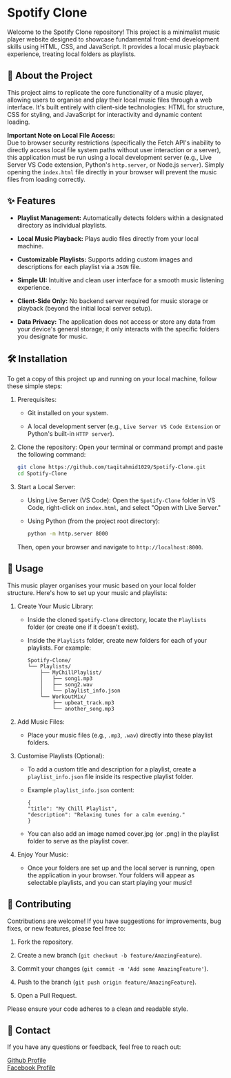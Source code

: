 # Spotify Clone
Welcome to the Spotify Clone repository! This project is a minimalist music player website designed to showcase fundamental front-end development skills using HTML, CSS, and JavaScript. It provides a local music playback experience, treating local folders as playlists.

## 🚀 About the Project
This project aims to replicate the core functionality of a music player, allowing users to organise and play their local music files through a web interface. It's built entirely with client-side technologies: HTML for structure, CSS for styling, and JavaScript for interactivity and dynamic content loading.

**Important Note on Local File Access:** <br>
Due to browser security restrictions (specifically the Fetch API's inability to directly access local file system paths without user interaction or a server), this application must be run using a local development server (e.g., Live Server VS Code extension, Python's `http.server`, or Node.js `server`). Simply opening the `index.html` file directly in your browser will prevent the music files from loading correctly.

## ✨ Features
* **Playlist Management:** Automatically detects folders within a designated directory as individual playlists.

* **Local Music Playback:** Plays audio files directly from your local machine.

* **Customizable Playlists:** Supports adding custom images and descriptions for each playlist via a `JSON` file.

* **Simple UI:** Intuitive and clean user interface for a smooth music listening experience.

* **Client-Side Only:** No backend server required for music storage or playback (beyond the initial local server setup).

* **Data Privacy:** The application does not access or store any data from your device's general storage; it only interacts with the specific folders you designate for music.

## 🛠️ Installation
To get a copy of this project up and running on your local machine, follow these simple steps:

1. Prerequisites:

    * Git installed on your system.

    * A local development server (e.g., `Live Server VS Code Extension` or Python's built-in `HTTP server`).

2. Clone the repository:
Open your terminal or command prompt and paste the following command:

    ``` bash
    git clone https://github.com/taqitahmid1029/Spotify-Clone.git
    cd Spotify-Clone
    ```

3. Start a Local Server:

    * Using Live Server (VS Code): Open the `Spotify-Clone` folder in VS Code, right-click on `index.html`, and select "Open with Live Server."

    * Using Python (from the project root directory):

        ``` bash
        python -m http.server 8000
        ```

    Then, open your browser and navigate to `http://localhost:8000`.

## 🎵 Usage
This music player organises your music based on your local folder structure. Here's how to set up your music and playlists:

1. Create Your Music Library:

    * Inside the cloned `Spotify-Clone` directory, locate the `Playlists` folder (or create one if it doesn't exist).

    * Inside the `Playlists` folder, create new folders for each of your playlists. For example:

        ```
        Spotify-Clone/
        └── Playlists/
            ├── MyChillPlaylist/
            │   ├── song1.mp3
            │   ├── song2.wav
            │   └── playlist_info.json
            └── WorkoutMix/
                ├── upbeat_track.mp3
                └── another_song.mp3
        ```

2. Add Music Files:

    * Place your music files (e.g., `.mp3`, `.wav`) directly into these playlist folders.

3. Customise Playlists (Optional):

    * To add a custom title and description for a playlist, create a `playlist_info.json` file inside its respective playlist folder.

    * Example `playlist_info.json` content:

        ```
        {
        "title": "My Chill Playlist",
        "description": "Relaxing tunes for a calm evening."
        }
        ```

    * You can also add an image named cover.jpg (or .png) in the playlist folder to serve as the playlist cover.

4. Enjoy Your Music:

    * Once your folders are set up and the local server is running, open the application in your browser. Your folders will appear as selectable playlists, and you can start playing your music!

## 🤝 Contributing
Contributions are welcome! If you have suggestions for improvements, bug fixes, or new features, please feel free to:

1. Fork the repository.

2. Create a new branch (`git checkout -b feature/AmazingFeature`).

3. Commit your changes (`git commit -m 'Add some AmazingFeature'`).

4. Push to the branch (`git push origin feature/AmazingFeature`).

5. Open a Pull Request.

Please ensure your code adheres to a clean and readable style.


## 📧 Contact
If you have any questions or feedback, feel free to reach out:

[Github Profile](https://github.com/taqitahmid1029) <br>
[Facebook Profile](https://www.facebook.com/taqitahmid1029)